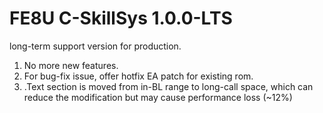 # FE8U C-SkillSys 1.0.0-LTS

long-term support version for production.

1. No more new features.
2. For bug-fix issue, offer hotfix EA patch for existing rom.
3. .Text section is moved from in-BL range to long-call space, which can reduce the modification but may cause performance loss (~12%)
